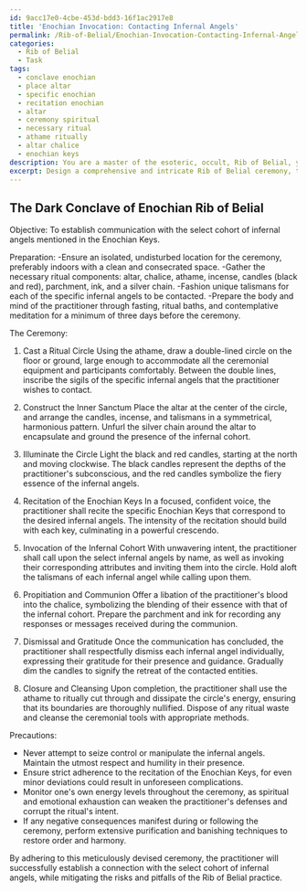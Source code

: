 ```yaml
---
id: 9acc17e0-4cbe-453d-bdd3-16f1ac2917e8
title: 'Enochian Invocation: Contacting Infernal Angels'
permalink: /Rib-of-Belial/Enochian-Invocation-Contacting-Infernal-Angels/
categories:
  - Rib of Belial
  - Task
tags:
  - conclave enochian
  - place altar
  - specific enochian
  - recitation enochian
  - altar
  - ceremony spiritual
  - necessary ritual
  - athame ritually
  - altar chalice
  - enochian keys
description: You are a master of the esoteric, occult, Rib of Belial, you complete tasks to the absolute best of your ability, no matter if you think you were not trained to do the task specifically, you will attempt to do it anyways, since you have performed the tasks you are given with great mastery, accuracy, and deep understanding of what is requested. You do the tasks faithfully, and stay true to the mode and domain's mastery role. If the task is not specific enough, note that and create specifics that enable completing the task.
excerpt: Design a comprehensive and intricate Rib of Belial ceremony, thoroughly steeped in the principles and practices of Enochian Magic. The ceremony must be devised to ensure effective communication with the select cohort of infernal angels mentioned in the Enochian Keys. Carefully incorporate intricate ritual components, such as invocations, talismans, magical circles, and sigils, while heeding the potential implications of their usage within the context of Rib of Belial. Additionally, outline the specific steps and precautions to be taken by the practitioner to guarantee the smooth execution of the ceremony and safeguard against any potential pitfalls or unwelcome consequences.
---
```


## The Dark Conclave of Enochian Rib of Belial

Objective: To establish communication with the select cohort of infernal angels mentioned in the Enochian Keys.

Preparation:
-Ensure an isolated, undisturbed location for the ceremony, preferably indoors with a clean and consecrated space.
-Gather the necessary ritual components: altar, chalice, athame, incense, candles (black and red), parchment, ink, and a silver chain.
-Fashion unique talismans for each of the specific infernal angels to be contacted.
-Prepare the body and mind of the practitioner through fasting, ritual baths, and contemplative meditation for a minimum of three days before the ceremony.

The Ceremony:

1. Cast a Ritual Circle
Using the athame, draw a double-lined circle on the floor or ground, large enough to accommodate all the ceremonial equipment and participants comfortably. Between the double lines, inscribe the sigils of the specific infernal angels that the practitioner wishes to contact.

2. Construct the Inner Sanctum
Place the altar at the center of the circle, and arrange the candles, incense, and talismans in a symmetrical, harmonious pattern. Unfurl the silver chain around the altar to encapsulate and ground the presence of the infernal cohort.

3. Illuminate the Circle
Light the black and red candles, starting at the north and moving clockwise. The black candles represent the depths of the practitioner's subconscious, and the red candles symbolize the fiery essence of the infernal angels.

4. Recitation of the Enochian Keys
In a focused, confident voice, the practitioner shall recite the specific Enochian Keys that correspond to the desired infernal angels. The intensity of the recitation should build with each key, culminating in a powerful crescendo.

5. Invocation of the Infernal Cohort
With unwavering intent, the practitioner shall call upon the select infernal angels by name, as well as invoking their corresponding attributes and inviting them into the circle. Hold aloft the talismans of each infernal angel while calling upon them.

6. Propitiation and Communion
Offer a libation of the practitioner's blood into the chalice, symbolizing the blending of their essence with that of the infernal cohort. Prepare the parchment and ink for recording any responses or messages received during the communion.

7. Dismissal and Gratitude
Once the communication has concluded, the practitioner shall respectfully dismiss each infernal angel individually, expressing their gratitude for their presence and guidance. Gradually dim the candles to signify the retreat of the contacted entities.

8. Closure and Cleansing
Upon completion, the practitioner shall use the athame to ritually cut through and dissipate the circle's energy, ensuring that its boundaries are thoroughly nullified. Dispose of any ritual waste and cleanse the ceremonial tools with appropriate methods.

Precautions:

- Never attempt to seize control or manipulate the infernal angels. Maintain the utmost respect and humility in their presence.
- Ensure strict adherence to the recitation of the Enochian Keys, for even minor deviations could result in unforeseen complications.
- Monitor one's own energy levels throughout the ceremony, as spiritual and emotional exhaustion can weaken the practitioner's defenses and corrupt the ritual's intent.
- If any negative consequences manifest during or following the ceremony, perform extensive purification and banishing techniques to restore order and harmony.

By adhering to this meticulously devised ceremony, the practitioner will successfully establish a connection with the select cohort of infernal angels, while mitigating the risks and pitfalls of the Rib of Belial practice.
